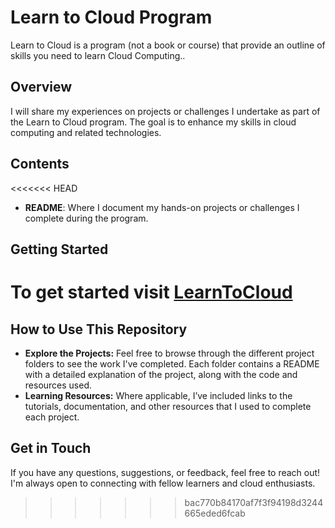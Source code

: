 # Learn to Cloud Program

Learn to Cloud is a program (not a book or course) that provide an outline of skills you need to learn Cloud Computing..

## Overview

I will share my experiences on projects or challenges I undertake as part of the Learn to Cloud program. The goal is to enhance my skills in cloud computing and related technologies.

## Contents

<<<<<<< HEAD
- **README**: Where I document my hands-on projects or challenges I complete during the program.

## Getting Started

To get started visit [LearnToCloud](https://learntocloud.guide/)
=======
## **How to Use This Repository**

- **Explore the Projects:** Feel free to browse through the different project folders to see the work I've completed. Each folder contains a README with a detailed explanation of the project, along with the code and resources used.
- **Learning Resources:** Where applicable, I’ve included links to the tutorials, documentation, and other resources that I used to complete each project.

## **Get in Touch**

If you have any questions, suggestions, or feedback, feel free to reach out! I'm always open to connecting with fellow learners and cloud enthusiasts.
>>>>>>> bac770b84170af7f3f94198d3244665eded6fcab
